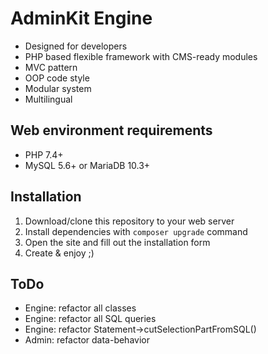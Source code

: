 # AdminKit Engine
* Designed for developers
* PHP based flexible framework with CMS-ready modules
* MVC pattern
* OOP code style
* Modular system
* Multilingual

## Web environment requirements
* PHP 7.4+
* MySQL 5.6+ or MariaDB 10.3+

## Installation
1. Download/clone this repository to your web server
2. Install dependencies with `composer upgrade` command
3. Open the site and fill out the installation form
4. Create & enjoy ;)

## ToDo
* Engine: refactor all classes
* Engine: refactor all SQL queries
* Engine: refactor Statement->cutSelectionPartFromSQL()
* Admin: refactor data-behavior
